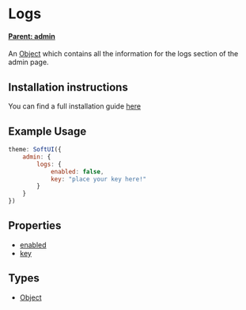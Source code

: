 # Logs

#### **[Parent: admin](/docs/admin/)**

An [Object](https://developer.mozilla.org/en-US/docs/Web/JavaScript/Reference/Global_Objects/Object) which contains all the information for the logs section of the admin page.

## Installation instructions

You can find a full installation guide [here](/docs/logs/)

## Example Usage

```js
theme: SoftUI({
    admin: {
        logs: {
            enabled: false,
            key: "place your key here!"
        }
    }
})
```

## Properties

-   [enabled](/docs/admin/logs/enabled)
-   [key](/docs/admin/logs/key)

## Types

-   [Object](https://developer.mozilla.org/en-US/docs/Web/JavaScript/Reference/Global_Objects/Object)